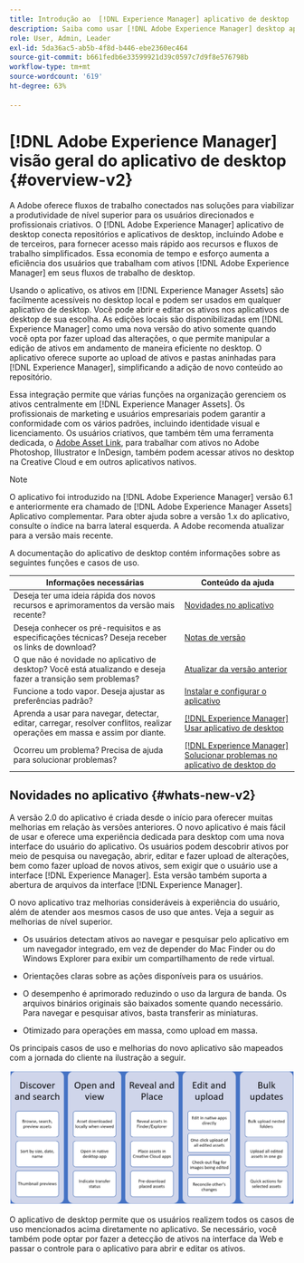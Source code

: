 ```yaml
---
title: Introdução ao  [!DNL Experience Manager] aplicativo de desktop
description: Saiba como usar [!DNL Adobe Experience Manager] desktop app to optimize the asset management workflows for creative users when using [!DNL Adobe Experience Manager Assets] diretamente do desktop.
role: User, Admin, Leader
exl-id: 5da36ac5-ab5b-4f8d-b446-ebe2360ec464
source-git-commit: b661fedb6e33599921d39c0597c7d9f8e576798b
workflow-type: tm+mt
source-wordcount: '619'
ht-degree: 63%

---
```


# [!DNL Adobe Experience Manager] visão geral do aplicativo de desktop {#overview-v2}

A Adobe oferece fluxos de trabalho conectados nas soluções para viabilizar a produtividade de nível superior para os usuários direcionados e profissionais criativos. O [!DNL Adobe Experience Manager] aplicativo de desktop conecta repositórios e aplicativos de desktop, incluindo Adobe e de terceiros, para fornecer acesso mais rápido aos recursos e fluxos de trabalho simplificados. Essa economia de tempo e esforço aumenta a eficiência dos usuários que trabalham com ativos [!DNL Adobe Experience Manager] em seus fluxos de trabalho de desktop.

Usando o aplicativo, os ativos em [!DNL Experience Manager Assets] são facilmente acessíveis no desktop local e podem ser usados em qualquer aplicativo de desktop. Você pode abrir e editar os ativos nos aplicativos de desktop de sua escolha. As edições locais são disponibilizadas em [!DNL Experience Manager] como uma nova versão do ativo somente quando você opta por fazer upload das alterações, o que permite manipular a edição de ativos em andamento de maneira eficiente no desktop. O aplicativo oferece suporte ao upload de ativos e pastas aninhadas para [!DNL Experience Manager], simplificando a adição de novo conteúdo ao repositório.

Essa integração permite que várias funções na organização gerenciem os ativos centralmente em [!DNL Experience Manager Assets]. Os profissionais de marketing e usuários empresariais podem garantir a conformidade com os vários padrões, incluindo identidade visual e licenciamento. Os usuários criativos, que também têm uma ferramenta dedicada, o [Adobe Asset Link](https://www.adobe.com/marketing/experience-manager-assets/adobe-asset-link.html), para trabalhar com ativos no Adobe Photoshop, Illustrator e InDesign, também podem acessar ativos no desktop na Creative Cloud e em outros aplicativos nativos.

>[!NOTE]
>
>O aplicativo foi introduzido na [!DNL Adobe Experience Manager] versão 6.1 e anteriormente era chamado de [!DNL Adobe Experience Manager Assets] Aplicativo complementar. Para obter ajuda sobre a versão 1.x do aplicativo, consulte o índice na barra lateral esquerda. A Adobe recomenda atualizar para a versão mais recente.

A documentação do aplicativo de desktop contém informações sobre as seguintes funções e casos de uso.

| Informações necessárias | Conteúdo da ajuda |
|--- |--- |
| Deseja ter uma ideia rápida dos novos recursos e aprimoramentos da versão mais recente? | [Novidades no aplicativo](#whats-new-v2) |
| Deseja conhecer os pré-requisitos e as especificações técnicas? Deseja receber os links de download? | [Notas de versão](release-notes.md) |
| O que não é novidade no aplicativo de desktop? Você está atualizando e deseja fazer a transição sem problemas? | [Atualizar da versão anterior](install-upgrade.md#upgrade-from-previous-version) |
| Funcione a todo vapor. Deseja ajustar as preferências padrão? | [Instalar e configurar o aplicativo](install-upgrade.md) |
| Aprenda a usar para navegar, detectar, editar, carregar, resolver conflitos, realizar operações em massa e assim por diante. | [ [!DNL Experience Manager] Usar aplicativo de desktop](using.md) |
| Ocorreu um problema? Precisa de ajuda para solucionar problemas? | [ [!DNL Experience Manager] Solucionar problemas no aplicativo de desktop do ](troubleshoot.md) |

## Novidades no aplicativo {#whats-new-v2}

A versão 2.0 do aplicativo é criada desde o início para oferecer muitas melhorias em relação às versões anteriores. O novo aplicativo é mais fácil de usar e oferece uma experiência dedicada para desktop com uma nova interface do usuário do aplicativo. Os usuários podem descobrir ativos por meio de pesquisa ou navegação, abrir, editar e fazer upload de alterações, bem como fazer upload de novos ativos, sem exigir que o usuário use a interface [!DNL Experience Manager]. Esta versão também suporta a abertura de arquivos da interface [!DNL Experience Manager].

O novo aplicativo traz melhorias consideráveis à experiência do usuário, além de atender aos mesmos casos de uso que antes. Veja a seguir as melhorias de nível superior.

* Os usuários detectam ativos ao navegar e pesquisar pelo aplicativo em um navegador integrado, em vez de depender do Mac Finder ou do Windows Explorer para exibir um compartilhamento de rede virtual.

* Orientações claras sobre as ações disponíveis para os usuários.

* O desempenho é aprimorado reduzindo o uso da largura de banda. Os arquivos binários originais são baixados somente quando necessário. Para navegar e pesquisar ativos, basta transferir as miniaturas.

* Otimizado para operações em massa, como upload em massa.

Os principais casos de uso e melhorias do novo aplicativo são mapeados com a jornada do cliente na ilustração a seguir.

![[!DNL Experience Manager]Novidades no aplicativo de desktop do ](assets/aem_desktop_app_usecases_v2.png)

O aplicativo de desktop permite que os usuários realizem todos os casos de uso mencionados acima diretamente no aplicativo. Se necessário, você também pode optar por fazer a detecção de ativos na interface da Web e passar o controle para o aplicativo para abrir e editar os ativos.
